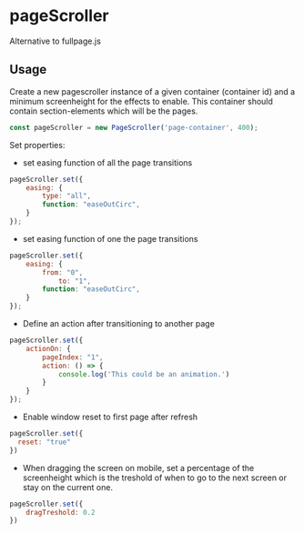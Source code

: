 # pageScroller
Alternative to fullpage.js

## Usage
Create a new pagescroller instance of a given container (container id) and a minimum screenheight for the effects to enable. This container should contain section-elements which will be the pages.
```javascript
const pageScroller = new PageScroller('page-container', 400);
```
Set properties:
* set easing function of all the page transitions
```javascript
pageScroller.set({
	easing: {
		type: "all",
		function: "easeOutCirc",
	}
});
```

* set easing function of one the page transitions
```javascript
pageScroller.set({
	easing: {
		from: "0",
    		to: "1",
		function: "easeOutCirc",
	}
});
```

* Define an action after transitioning to another page
```javascript
pageScroller.set({
	actionOn: {
		pageIndex: "1",
		action: () => {
			console.log('This could be an animation.')
		}
	}
});
```

* Enable window reset to first page after refresh
```javascript
pageScroller.set({
  reset: "true"
})
```

* When dragging the screen on mobile, set a percentage of the screenheight which is the treshold of when to go to the next screen or stay on the current one.
```javascript
pageScroller.set({
	dragTreshold: 0.2
})
```
